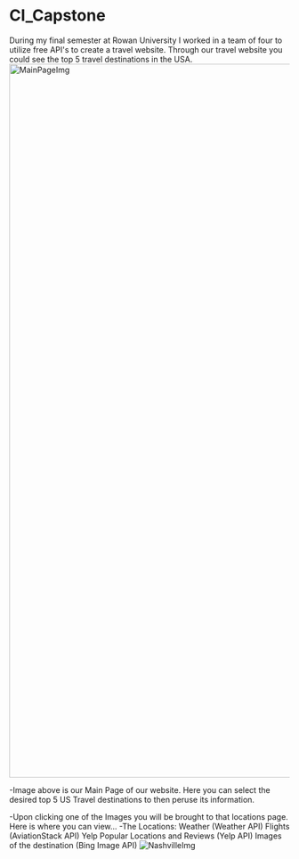 # CI_Capstone
During my final semester at Rowan University I worked in a team of four to utilize free API's to create a travel website. Through our travel website you could see the top 5 travel destinations in the USA.
<img width="1280" alt="MainPageImg" src="https://user-images.githubusercontent.com/118318185/228109724-c2d1df56-31ea-4317-9d0a-a218ad35a48d.png">

-Image above is our Main Page of our website. Here you can select the desired top 5 US Travel destinations to then peruse its information. 

                  
-Upon clicking one of the Images you will be brought to that locations page. Here is where you can view...
  -The Locations: Weather (Weather API)
                  Flights (AviationStack API)
                  Yelp Popular Locations and Reviews (Yelp API)
                  Images of the destination (Bing Image API)
![NashvilleImg](https://user-images.githubusercontent.com/118318185/228110217-8f0c40a0-43d0-4a22-8aef-98a3d8faa6b5.png)

                  
